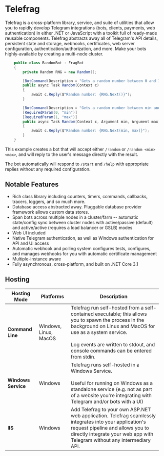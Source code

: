 # Telefrag

Telefrag is a cross-platform library, service, and suite of utilities that allow you to rapidly develop Telegram integrations (bots, clients, payments, web authentication) in either .NET or JavaScript with a toolkit full of ready-made reusable components.  Telefrag abstracts away all of Telegram's API details, persistent state and storage, webhooks, certificates, web server configuration, authentication/authorization, and more.  Make your bots highly-available by creating a multi-node cluster.

``` csharp
    public class RandomBot : FragBot
    {
        private Random RNG = new Random();

        [BotCommand(Description = "Gets a random number between 0 and 1.")]
        public async Task Random(Context c)
        {
            await c.Reply($"Random number: {RNG.Next()}");
        }

        [BotCommand(Description = "Gets a random number between min and max.")]
        [RequiredParam(0, "min")]
        [RequiredParam(1, "max")]
        public async Task Random(Context c, Argument min, Argument max)
        {
            await c.Reply($"Random number: {RNG.Next(min, max)}");
        }
    }
```
This example creates a bot that will accept either `/random` or `/random <min> <max>`, and will reply to the user's message directly with the result.   

The bot automatically will respond to `/start` and `/help` with appropriate replies without any required configuration.

## Notable Features 

* Rich class library including counters, timers, commands, callbacks, tracers, loggers, and so much more.
* Database access abstracted away.  Pluggable database provider framework allows custom data stores.
* Span bots across multiple nodes in a cluster/farm -- automatic state/config sync between cluster nodes with active/passive (default) and active/active (requires a load balancer or GSLB) modes
* Web UI included
* Native Telegram authentication, as well as Windows authentication for API and UI access
* Automatic webhook and polling system configures tests, configures, and manages webhooks for you with automatic certificate management
* Multiple-instance aware
* Fully asynchronous, cross-platform, and built on .NET Core 3.1

## Hosting

| Hosting Mode | Platforms | Description |
|--|--|--|
|**Command Line** | Windows, Linux, MacOS | Telefrag run self-hosted from a self-contained executable;  this allows you to spawn the process in the background on Linux and MacOS for use as a system service. <br /><br />Log events are written to stdout, and console commands can be entered from stdin.
|**Windows Service** | Windows | Telefrag runs self-hosted in a Windows Service. <br /><br />Useful for running on Windows as a standalone service (e.g. not as part of a website you're integrating with Telegram and/or bots with a UI)
|**IIS** | Windows | Add Telefrag to your own ASP.NET web application.  Telefrag seamlessly integrates into your application's request pipeline and allows you to directly integrate your web app with Telegram without any intermediary API.


